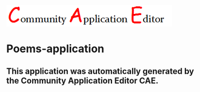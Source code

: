 ![CAE](https://github.com/CAETESTRWTH/application-16/blob/master/img/logo.png)  

Poems-application
===================


This application was automatically generated by the Community Application Editor CAE.  
---------------
